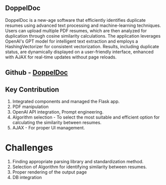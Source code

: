 ## DoppelDoc
DoppelDoc is a new-age software that efficiently identifies duplicate resumes using advanced text processing and machine-learning techniques. Users can upload multiple PDF resumes, which are then analyzed for duplication through cosine similarity calculations. The application leverages OpenAI's GPT model for intelligent text extraction and employs a HashingVectorizer for consistent vectorization. Results, including duplicate status, are dynamically displayed on a user-friendly interface, enhanced with AJAX for real-time updates without page reloads.

## Github - [DoppelDoc](https://github.com/aditramdas/DoppelDoc)
## Key Contribution
1) Integrated components and managed the Flask app.
2) PDF manipulation
3) OpenAI API integration, Prompt engineering.
4) Algorithm selection - To select the most suitable and efficient option for calculating the similarity between resumes.
5) AJAX - For proper UI management.

# Challenges
1) Finding appropriate parsing library and standardization method.
2) Selection of Algorithm for identifying similarity between resumes.
3) Proper rendering of the  output page
4) DB integration






